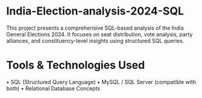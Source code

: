 # India-Election-analysis-2024-SQL
This project presents a comprehensive SQL-based analysis of the India General Elections 2024. It focuses on seat distribution, vote analysis, party alliances, and constituency-level insights using structured SQL queries.

# Tools & Technologies Used
•	SQL (Structured Query Language)
•	MySQL / SQL Server (compatible with both)
•	Relational Database Concepts
